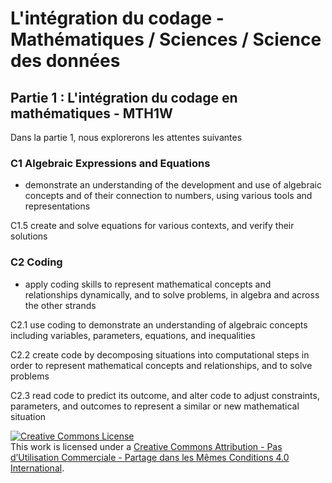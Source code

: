 # L'intégration du codage - Mathématiques / Sciences / Science des données

## Partie 1 : L'intégration du codage en mathématiques - MTH1W

Dans la partie 1, nous explorerons les attentes suivantes

### C1 Algebraic Expressions and Equations
- demonstrate an understanding of the development and use of algebraic concepts and of their connection to numbers, using various tools and representations

C1.5 create and solve equations for various contexts, and verify their solutions

### C2 Coding
- apply coding skills to represent mathematical concepts and relationships dynamically, and to solve problems, in algebra and across the other strands

C2.1 use coding to demonstrate an understanding of algebraic concepts including variables, parameters, equations, and inequalities

C2.2 create code by decomposing situations into computational steps in order to represent mathematical concepts and relationships, and to solve problems

C2.3 read code to predict its outcome, and alter code to adjust constraints, parameters, and outcomes to represent a similar or new mathematical situation

<a rel="license" href="http://creativecommons.org/licenses/by-nc-sa/4.0/deed.fr"><img alt="Creative Commons License" style="border-width:0" src="https://i.creativecommons.org/l/by-nc-sa/4.0/88x31.png" /></a><br />This work is licensed under a <a rel="license" href="http://creativecommons.org/licenses/by-nc-sa/4.0/deed.fr">Creative Commons Attribution - Pas d’Utilisation Commerciale - Partage dans les Mêmes Conditions 4.0 International</a>.
